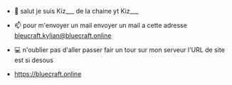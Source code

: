 - 👋 salut je suis Kiz___ de la chaine yt Kiz___
- 📫 pour m'envoyer un mail envoyer un mail a cette adresse bleucraft.kylian@bluecraft.online

- 💻 n'oublier pas d'aller passer fair un tour sur mon serveur l'URL de site est si desous
- https://bluecraft.online
<!---
legeekkylian/legeekkylian is a ✨ special ✨ repository because its `README.md` (this file) appears on your GitHub profile.
You can click the Preview link to take a look at your changes.
--->
